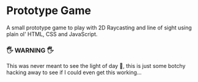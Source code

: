 # Prototype Game
A small prototype game to play with 2D Raycasting and line of sight using plain ol' HTML, CSS and JavaScript.

### 🖐️ **WARNING** 🖐️

This was never meant to see the light of day 🙈, this is just some botchy hacking away to see if I could even get this working...